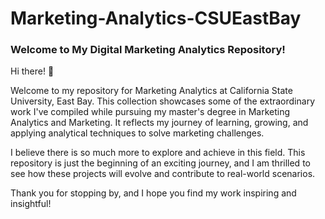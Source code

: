 # Marketing-Analytics-CSUEastBay
### Welcome to My Digital Marketing Analytics Repository!

Hi there! 👋

Welcome to my repository for Marketing Analytics at California State University, East Bay. 
This collection showcases some of the extraordinary work I've compiled while pursuing my master's degree in Marketing Analytics and Marketing. It reflects my journey of learning, growing, and applying analytical techniques to solve marketing challenges.

I believe there is so much more to explore and achieve in this field. This repository is just the beginning of an exciting journey, and I am thrilled to see how these projects will evolve and contribute to real-world scenarios.

Thank you for stopping by, and I hope you find my work inspiring and insightful!
